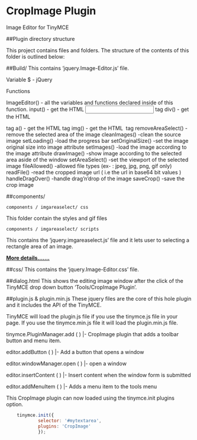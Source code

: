 # CropImage Plugin
Image Editor for TinyMCE

##Plugin directory structure

This project contains files and folders. The structure of the contents of this folder is outlined below:

##Build/
This contains ‘jquery.Image-Editor.js’ file.

Variable 
$ - jQuery

Functions

ImageEditor() 	 		- all the variables and functions declared inside of this function.
input()		 		- get the HTML <input/>  tag
div()  			 	- get the HTML <div/>  tag
a()  		 		- get the HTML <a/>  tag
img()  		 		- get the HTML <img/>  tag
removeAreaSelect()  		- remove the selected area of the image
cleanImages()			-clean the source image
setLoading()			-load the progress bar
setOriginalSize()		-set the image original size into image attribute
setImages()			-load the image according to the image attribute
drawImage()			-show image according to the selected area aside of the window
setAreaSelect()			-set the viewport of the selected image
fileAllowed()			-allowed file types (ex- : jpeg, jpg, png, gif only)
readFile()  			-read the cropped image url ( i.e the url in base64 bit values )
handleDragOver() 		-handle drag’n’drop of the image
saveCrop()			-save the crop image

##components/

	components / imgareaselect/ css
This folder contain the styles and gif files

	components / imgareaselect/ scripts
This contains the ‘jquery.imgareaselect.js’ file and it lets user to selecting a rectangle area of an image.

**<a href=" http://www.odyniec.net/projects/imgareaselect/usage.html#api-methods">More details.......</a>**

##css/
This contains the ‘jquery.Image-Editor.css’ file.

##dialog.html
This shows the editing image window after the click of the TinyMCE  drop down button ‘Tools/CropImage Plugin’.

##plugin.js & plugin.min.js
These jquery files  are the core of this hole plugin and it includes the API of the TinyMCE.



TinyMCE will load the plugin.js file if you use the tinymce.js file in your page. If you use the tinymce.min.js file it will load the plugin.min.js file. 

tinymce.PluginManager.add ( ) 			|- CropImage plugin that adds a toolbar button and menu item.

editor.addButton ( ) 				|- Add a button that opens a window

editor.windowManager.open ( )			|- open a window

editor.insertContent ( )			|- Insert content when the window form is submitted

editor.addMenuItem ( )				|- Adds a menu item to the tools menu


This CropImage plugin can now loaded using the tinymce.init plugins option.

```javascript
	tinymce.init({
			selector: '#mytextarea',
			plugins: 'CropImage'
			});
```


